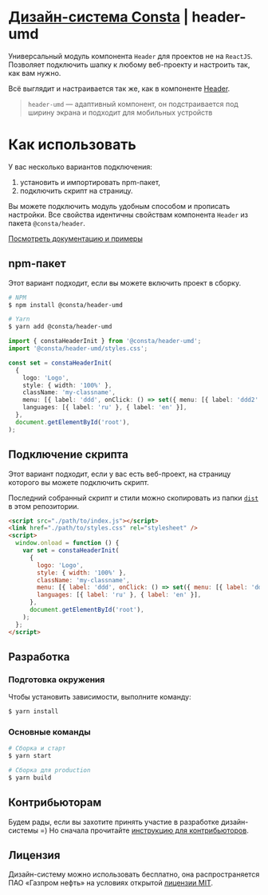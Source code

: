 # [Дизайн-система Consta](https://consta.design/) | header-umd

Универсальный модуль компонента `Header` для проектов не на `ReactJS`. Позволяет подключить шапку к любому веб-проекту и настроить так, как вам нужно.

Всё выглядит и настраивается так же, как в компоненте [Header](http://header.consta.design/?path=/docs/components-header--playground).

> `header-umd` — адаптивный компонент, он подстраивается под ширину экрана и подходит для мобильных устройств

# Как использовать

У вас несколько вариантов подключения:

1. установить и импортировать npm-пакет,
2. подключить скрипт на страницу.

Вы можете подключить модуль удобным способом и прописать настройки. Все свойства идентичны свойствам компонента `Header` из пакета `@consta/header`.

[Посмотреть документацию и примеры](http://header.consta.design/?path=/docs/components-header--playground)

## npm-пакет

Этот вариант подходит, если вы можете включить проект в сборку.

```sh
# NPM
$ npm install @consta/header-umd

# Yarn
$ yarn add @consta/header-umd
```

```ts
import { constaHeaderInit } from '@consta/header-umd';
import '@consta/header-umd/styles.css';

const set = constaHeaderInit(
  {
    logo: 'Logo',
    style: { width: '100%' },
    className: 'my-classname',
    menu: [{ label: 'ddd', onClick: () => set({ menu: [{ label: 'ddd2' }] }) }],
    languages: [{ label: 'ru' }, { label: 'en' }],
  },
  document.getElementById('root'),
);
```

## Подключение скрипта

Этот вариант подходит, если у вас есть веб-проект, на страницу которого вы можете подключить скрипт.

Последний собранный скрипт и стили можно скопировать из папки [`dist`](https://github.com/consta-design-system/header-umd/tree/master/dist) в этом репозитории.

```html
<script src="./path/to/index.js"></script>
<link href="./path/to/styles.css" rel="stylesheet" />
<script>
  window.onload = function () {
    var set = constaHeaderInit(
      {
        logo: 'Logo',
        style: { width: '100%' },
        className: 'my-classname',
        menu: [{ label: 'ddd', onClick: () => set({ menu: [{ label: 'ddd2' }] }) }],
        languages: [{ label: 'ru' }, { label: 'en' }],
      },
      document.getElementById('root'),
    );
  };
</script>
```

## Разработка

### Подготовка окружения

Чтобы установить зависимости, выполните команду:

```sh
$ yarn install
```

### Основные команды

```sh
# Сборка и старт
$ yarn start

# Сборка для production
$ yarn build

```

## Контрибьюторам

Будем рады, если вы захотите принять участие в разработке дизайн-системы =) Но сначала прочитайте [инструкцию для контрибьюторов](http://charts.consta.design/?path=/docs/common-develop-contributors--page).

## Лицензия

Дизайн-систему можно использовать бесплатно, она распространяется ПАО «Газпром нефть» на условиях открытой [лицензии MIT](https://consta.design/static/licence_mit.pdf).
